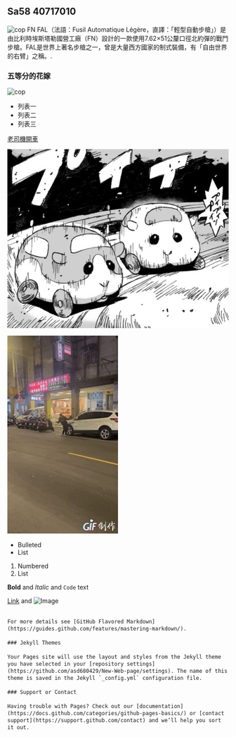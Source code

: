 ## Sa58 40717010
![cop](https://www.trlng.com/wp-content/uploads/2015/03/Ar_sa58_para.jpg)
FN FAL（法語：Fusil Automatique Légère，直譯：「輕型自動步槍」）是由比利時埃斯塔勒國營工廠（FN）設計的一款使用7.62×51公釐口徑北約彈的戰鬥步槍。FAL是世界上著名步槍之一，曾是大量西方國家的制式裝備，有「自由世界的右臂」之稱。.



### 五等分的花嫁

![cop](https://obs.line-scdn.net/0hskaESGO0LERcPAXDcypTE2ZqLytvUD9HOAp9Rx9ScnAmWGoRY19jcn80dSNzW2saMlJrJn04N3UkDDkXaFhj/w644)


* 列表一
* 列表二
* 列表三

[老司機開車](https://www.youtube.com/watch?v=nanlbtmLE1E)

![cop](https://github.com/asd680429/New-Web-page/blob/gh-pages/800x_100_w-6007cc28117ad.jpeg)

![](https://github.com/asd680429/New-Web-page/blob/gh-pages/895623.gif)

- Bulleted
- List

1. Numbered
2. List

**Bold** and _Italic_ and `Code` text

[Link](url) and ![Image](src)
```

For more details see [GitHub Flavored Markdown](https://guides.github.com/features/mastering-markdown/).

### Jekyll Themes

Your Pages site will use the layout and styles from the Jekyll theme you have selected in your [repository settings](https://github.com/asd680429/New-Web-page/settings). The name of this theme is saved in the Jekyll `_config.yml` configuration file.

### Support or Contact

Having trouble with Pages? Check out our [documentation](https://docs.github.com/categories/github-pages-basics/) or [contact support](https://support.github.com/contact) and we’ll help you sort it out.

